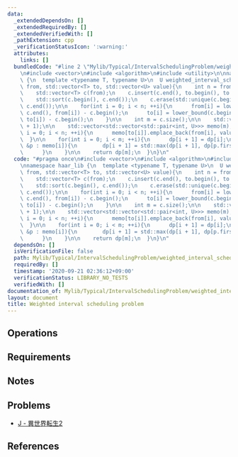 ```yaml
---
data:
  _extendedDependsOn: []
  _extendedRequiredBy: []
  _extendedVerifiedWith: []
  _pathExtension: cpp
  _verificationStatusIcon: ':warning:'
  attributes:
    links: []
  bundledCode: "#line 2 \"Mylib/Typical/IntervalSchedulingProblem/weighted_interval_scheduling.cpp\"\
    \n#include <vector>\n#include <algorithm>\n#include <utility>\n\nnamespace haar_lib\
    \ {\n  template <typename T, typename U>\n  U weighted_interval_scheduling(std::vector<T>\
    \ from, std::vector<T> to, std::vector<U> value){\n    int n = from.size();\n\n\
    \    std::vector<T> c(from);\n    c.insert(c.end(), to.begin(), to.end());\n\n\
    \    std::sort(c.begin(), c.end());\n    c.erase(std::unique(c.begin(), c.end()),\
    \ c.end());\n\n    for(int i = 0; i < n; ++i){\n      from[i] = lower_bound(c.begin(),\
    \ c.end(), from[i]) - c.begin();\n      to[i] = lower_bound(c.begin(), c.end(),\
    \ to[i]) - c.begin();\n    }\n\n    int m = c.size();\n\n    std::vector<U> dp(m\
    \ + 1);\n\n    std::vector<std::vector<std::pair<int, U>>> memo(m);\n    for(int\
    \ i = 0; i < n; ++i){\n      memo[to[i]].emplace_back(from[i], value[i]);\n  \
    \  }\n\n    for(int i = 0; i < m; ++i){\n      dp[i + 1] = dp[i];\n\n      for(auto\
    \ &p : memo[i]){\n        dp[i + 1] = std::max(dp[i + 1], dp[p.first] + p.second);\n\
    \      }\n    }\n\n    return dp[m];\n  }\n}\n"
  code: "#pragma once\n#include <vector>\n#include <algorithm>\n#include <utility>\n\
    \nnamespace haar_lib {\n  template <typename T, typename U>\n  U weighted_interval_scheduling(std::vector<T>\
    \ from, std::vector<T> to, std::vector<U> value){\n    int n = from.size();\n\n\
    \    std::vector<T> c(from);\n    c.insert(c.end(), to.begin(), to.end());\n\n\
    \    std::sort(c.begin(), c.end());\n    c.erase(std::unique(c.begin(), c.end()),\
    \ c.end());\n\n    for(int i = 0; i < n; ++i){\n      from[i] = lower_bound(c.begin(),\
    \ c.end(), from[i]) - c.begin();\n      to[i] = lower_bound(c.begin(), c.end(),\
    \ to[i]) - c.begin();\n    }\n\n    int m = c.size();\n\n    std::vector<U> dp(m\
    \ + 1);\n\n    std::vector<std::vector<std::pair<int, U>>> memo(m);\n    for(int\
    \ i = 0; i < n; ++i){\n      memo[to[i]].emplace_back(from[i], value[i]);\n  \
    \  }\n\n    for(int i = 0; i < m; ++i){\n      dp[i + 1] = dp[i];\n\n      for(auto\
    \ &p : memo[i]){\n        dp[i + 1] = std::max(dp[i + 1], dp[p.first] + p.second);\n\
    \      }\n    }\n\n    return dp[m];\n  }\n}\n"
  dependsOn: []
  isVerificationFile: false
  path: Mylib/Typical/IntervalSchedulingProblem/weighted_interval_scheduling.cpp
  requiredBy: []
  timestamp: '2020-09-21 02:36:12+09:00'
  verificationStatus: LIBRARY_NO_TESTS
  verifiedWith: []
documentation_of: Mylib/Typical/IntervalSchedulingProblem/weighted_interval_scheduling.cpp
layout: document
title: Weighted interval scheduling problem
---
```


## Operations

## Requirements

## Notes

## Problems

- [J - 異世界転生2](https://www.hackerrank.com/contests/kodamanwithothers/challenges/2-82/problem)

## References
